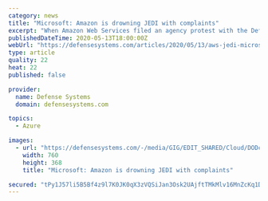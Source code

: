```yaml
---
category: news
title: "Microsoft: Amazon is drowning JEDI with complaints"
excerpt: "When Amazon Web Services filed an agency protest with the Defense Department seeking clarity about technical aspects of the $10 billion Joint Enterprise Defense Infrastructure cloud contract, Microsoft called it an attempt “to force a do-over to rescue its failed bid."
publishedDateTime: 2020-05-13T18:00:00Z
webUrl: "https://defensesystems.com/articles/2020/05/13/aws-jedi-microsoft-blog-spat.aspx"
type: article
quality: 22
heat: 22
published: false

provider:
  name: Defense Systems
  domain: defensesystems.com

topics:
  - Azure

images:
  - url: "https://defensesystems.com/-/media/GIG/EDIT_SHARED/Cloud/DODcloud_1.png"
    width: 760
    height: 368
    title: "Microsoft: Amazon is drowning JEDI with complaints"

secured: "tPy1J57li5B5Bf4z9l7K0JK0qX3zVQSiJan3Osk2UAjftTMkMlv16MnZcKq1DQLAnunRctUYgG1Nnoa1UNouSRe+/fl9ADV0wYeTkqmTn4gRCjiNe4jk11Do3QbmFqb5VGt/Q3z06V4oZQ69hbA1fu9R0t6a+dtWy39k0VBqALJKaOABqMRD57+/8MtPAYbyEVBjVVhW/g4Z+jz0Rl8CKYXhYdCVGrUWu+crYEfam4BBNDYMJokVRVxGr/O8CDmRgKqTPiC005Q1fRG/+Rr+kyJafV9z2PhqDagMfp/KclbeKRxC28MGE2SdRoWem2aV;d6OwBYnYeZsHAOPv1gE2nQ=="
---
```



